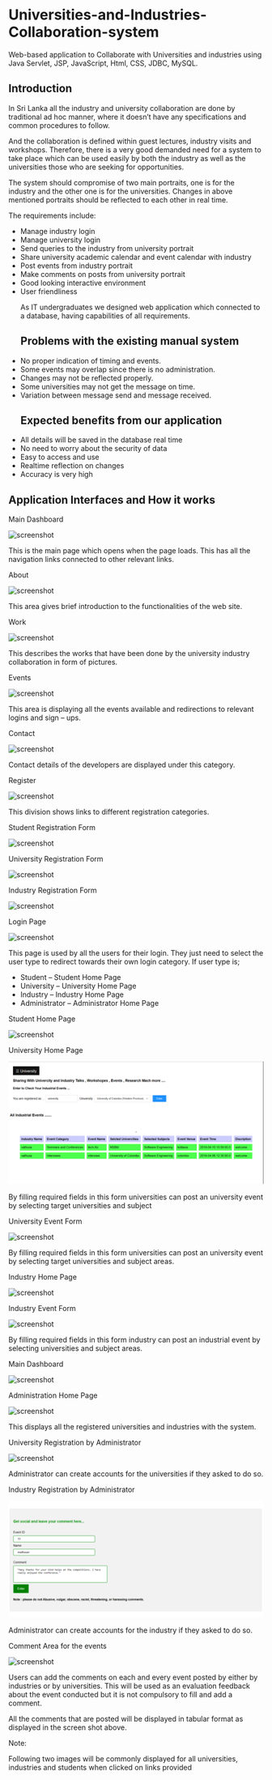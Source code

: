 # Universities-and-Industries-Collaboration-system
Web-based application to Collaborate with Universities and industries using Java Servlet, JSP, JavaScript, Html, CSS, JDBC, MySQL.

<h2>Introduction</h2>

<p>In Sri Lanka all the industry and university collaboration are done by traditional ad hoc manner, where it doesn’t have any specifications and common  procedures to follow.<p> And the collaboration is defined within guest lectures, industry visits and workshops. Therefore, there is a very good demanded need for a system to take place which can be used easily by both the industry as well as the universities those who are seeking for opportunities. <p>
<p>The system should compromise of two main portraits, one is for the industry and the other one is for the universities. Changes in above mentioned portraits should be reflected to each other in real time. <p>

<p>The requirements include:<p>
   
<ul>
<li>Manage industry login</li>
<li>Manage university login</li>
<li>Send queries to the industry from university portrait</li>
<li>Share university academic calendar and event calendar with industry </li>
<li>Post events from industry portrait</li>
<li>Make comments on posts from university portrait</li>
<li>Good looking interactive environment</li>
<li>User friendliness</li>
</ul>  
<ul>
<p>As IT undergraduates we designed web application which connected to a database, having capabilities of all requirements.<p>
 <h2>Problems with the existing manual system</h2>
<li>No proper indication of timing and events.</li>
<li>Some events may overlap since there is no administration.</li>
<li>Changes may not be reflected properly.</li>
<li>Some universities may not get the message on time.</li>
<li>Variation between message send and message received.</li>
</ul>  
<ul>
<h2>Expected benefits from our application</h2>
<li>All details will be saved in the database real time</li>
<li>No need to worry about the security of data</li>
<li>Easy to access and use</li>
<li>Realtime reflection on changes</li>
<li>Accuracy is very high</li>
</ul>  

<h2>Application Interfaces and How it works</h2>

<p>Main Dashboard<p>
<p><img src="screenshot/m1.png"  alt="screenshot"/><p>
  <p> This is the main page which opens when the page loads. This has all the navigation links connected to other relevant links.<p>
  
<p>About<p>  
<p><img src="screenshot/2.png"  alt="screenshot"/><p>
   <p>This area gives brief introduction to the functionalities of the web site.<p>

<p>Work<p>
<p><img src="screenshot/m3.png"  alt="screenshot"/><p>
  <p>This describes the works that have been done by the university industry collaboration in form of pictures.<p>

<p>Events<p>
<p><img src="screenshot/m4.png"  alt="screenshot"/><p>
  <p>This area is displaying all the events available and redirections to relevant logins and sign – ups.<p>
  
<p>Contact<p>  
<p><img src="screenshot/m5.png"  alt="screenshot"/><p>
   <p>Contact details of the developers are displayed under this category.<p>

<p>Register<p>
<p><img src="screenshot/m6.png"  alt="screenshot"/><p>
   <p>This division shows links to different registration categories.<p>
   
<p>Student Registration Form<p>
<p><img src="screenshot/m7.png"  alt="screenshot"/><p>
  
<p>University Registration Form<p>  
<p><img src="screenshot/8.png"  alt="screenshot"/><p>

<p>Industry Registration Form<p>
<p><img src="screenshot/m9.png"  alt="screenshot"/><p> 
   
<p>Login Page<p>
<p><img src="screenshot/m10.png"  alt="screenshot"/><p>
  <p> This page is used by all the users for their login. They just need to select the user type to redirect towards their own login category.
If user type is;<p>
   <ul>
  <li>Student – Student Home Page</li>
  <li>University – University Home Page</li>
  <li>Industry – Industry Home Page</li>
  <li>Administrator – Administrator Home Page</li>
</ul>  
  
<p>Student Home Page<p>  
<p><img src="screenshot/m11.png"  alt="screenshot"/><p>

<p>University Home Page<p>
<p><img src="screenshot/m12.png"  alt="screenshot"/><p>
<p>By filling required fields in this form universities can post an university event by selecting target universities and subject<p>

<p>University Event Form<p>
<p><img src="screenshot/m13.png"  alt="screenshot"/><p>
   <p>By filling required fields in this form universities can post an university event by selecting target universities and subject areas.<p>
  
<p>Industry Home Page<p>  
<p><img src="screenshot/m14.png"  alt="screenshot"/><p>

<p>Industry Event Form<p>
<p><img src="screenshot/m15.png"  alt="screenshot"/><p>
   <p>By filling required fields in this form industry can post an industrial event by selecting universities and subject areas.<p>
   
   
<p>Main Dashboard<p>
<p><img src="screenshot/m16.png"  alt="screenshot"/><p>
  
<p>Administration Home Page<p>  
<p><img src="screenshot/17.png"  alt="screenshot"/><p>
   <p>This displays all the registered universities and industries with the system.<p>

<p>University Registration by Administrator<p>
<p><img src="screenshot/m18.png"  alt="screenshot"/><p>
   <p>Administrator can create accounts for the universities if they asked to do so.<p>
   
<p>Industry Registration by Administrator<p>
<p><img src="screenshot/m19.png"  alt="screenshot"/><p>
   <p>Administrator can create accounts for the industry if they asked to do so.<p>
  
<p>Comment Area for the events<p>  
<p><img src="screenshot/20.png"  alt="screenshot"/><p>
<p>Users can add the comments on each and every event posted by either by industries or by universities. This will be used as an evaluation feedback about the event conducted but it is not compulsory to fill and add a comment.<p>
<p>All the comments that are posted will be displayed in tabular format as displayed in the screen shot above.<p>
<p>Note:
<p>Following two images will be commonly displayed for all universities, industries and students when clicked on links provided<p>

     
